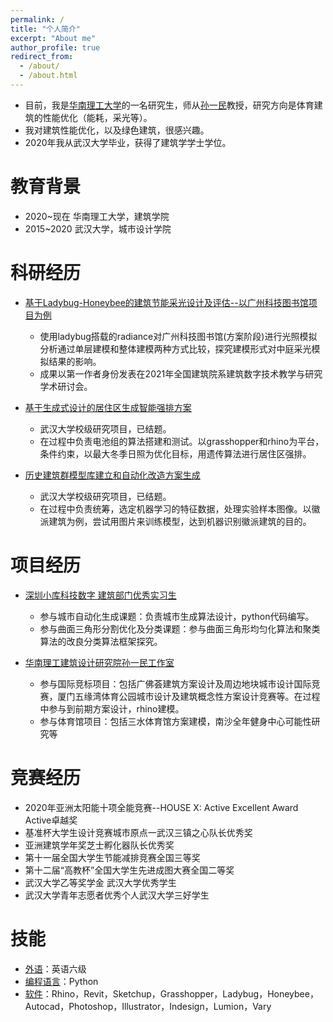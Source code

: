 ```yaml
---
permalink: /
title: "个人简介"
excerpt: "About me"
author_profile: true
redirect_from: 
  - /about/
  - /about.html
---
```


- 目前，我是[华南理工大学](https://www.scut.edu.cn/new/)的一名研究生，师从[孙一民](https://baike.baidu.com/item/%E5%AD%99%E4%B8%80%E6%B0%91/3621503)教授，研究方向是体育建筑的性能优化（能耗，采光等）。
- 我对建筑性能优化，以及绿色建筑，很感兴趣。
- 2020年我从武汉大学毕业，获得了建筑学学士学位。


教育背景
======
- 2020~现在 华南理工大学，建筑学院
- 2015~2020 武汉大学，城市设计学院

科研经历
======
- <u>基于Ladybug-Honeybee的建筑节能采光设计及评估--以广州科技图书馆项目为例</u>
  - 使用ladybug搭载的radiance对广州科技图书馆(方案阶段)进行光照模拟分析通过单层建模和整体建模两种方式比较，探究建模形式对中庭采光模拟结果的影响。
  - 成果以第一作者身份发表在2021年全国建筑院系建筑数字技术教学与研究学术研讨会。


- <u>基于生成式设计的居住区生成智能强排方案</u>
  - 武汉大学校级研究项目，已结题。
  - 在过程中负责电池组的算法搭建和测试。以grasshopper和rhino为平台，条件约束，以最大冬季日照为优化目标，用遗传算法进行居住区强排。


- <u>历史建筑群模型库建立和自动化改造方案生成</u>
  - 武汉大学校级研究项目，已结题。
  - 在过程中负责统筹，选定机器学习的特征数据，处理实验样本图像。以徽派建筑为例，尝试用图片来训练模型，达到机器识别徽派建筑的目的。


项目经历
======
- <u>深圳小库科技数字 建筑部门优秀实习生</u>
  - 参与城市自动化生成课题：负责城市生成算法设计，python代码编写。
  - 参与曲面三角形分割优化及分类课题：参与曲面三角形均匀化算法和聚类算法的改良分类算法框架探究。

- <u>华南理工建筑设计研究院孙一民工作室</u>
  - 参与国际竞标项目：包括广佛荟建筑方案设计及周边地块城市设计国际竞赛，厦门五缘湾体育公园城市设计及建筑概念性方案设计竞赛等。在过程中参与到前期方案设计，rhino建模。
  - 参与体育馆项目：包括三水体育馆方案建模，南沙全年健身中心可能性研究等


竞赛经历
======
- 2020年亚洲太阳能十项全能竞赛--HOUSE X: Active Excellent Award Active卓越奖
- 基准杯大学生设计竞赛城市原点一武汉三镇之心队长优秀奖
- 亚洲建筑学年奖芝士孵化器队长优秀奖
- 第十一届全国大学生节能减排竞赛全国三等奖
- 第十二届“高教杯”全国大学生先进成图大赛全国二等奖
- 武汉大学乙等奖学金 武汉大学优秀学生
- 武汉大学青年志愿者优秀个人武汉大学三好学生


技能
======
- <u>外语</u>：英语六级
- <u>编程语言</u>：Python
- <u>软件</u>：Rhino，Revit，Sketchup，Grasshopper，Ladybug，Honeybee，Autocad，Photoshop，Illustrator，Indesign，Lumion，Vary

<a href="https://clustrmaps.com/site/1bn69"  title="Visit tracker"><img src="//www.clustrmaps.com/map_v2.png?d=PZ-dJpIXCLRCwlvSk5yolRyTZCkVk0X8JP_O87i6nXE&cl=ffffff" style="display:none" /></a>


